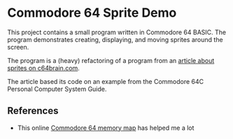 Commodore 64 Sprite Demo
========================

This project contains a small program written in Commodore 64 BASIC. The program demonstrates creating, displaying, and moving sprites around the screen.

The program is a (heavy) refactoring of a program from an [article about sprites on c64brain.com](https://www.c64brain.com/graphics/commodore-64-sprites/).

The article based its code on an example from the Commodore 64C Personal Computer System Guide.


References
----------

* This online [Commodore 64 memory map](https://sta.c64.org/cbm64mem.html) has helped me a lot
